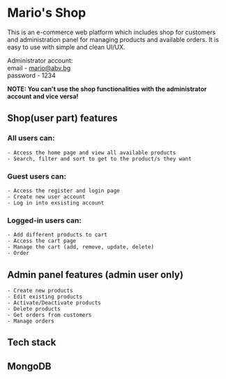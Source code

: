 <h1>Mario's Shop</h1>

This is an e-commerce web platform which includes shop for customers and administration panel for managing products and available orders. It is easy to use with simple and clean UI/UX.

Administrator account:<br />
email - mario@abv.bg<br />
password - 1234

<strong>NOTE: You can't use the shop functionalities with the administrator account and vice versa!</strong>

## Shop(user part) features

### All users can:
    - Access the home page and view all available products
    - Search, filter and sort to get to the product/s they want
### Guest users can:
    - Access the register and login page
    - Create new user account
    - Log in into exsisting account
### Logged-in users can:
    - Add different products to cart
    - Access the cart page
    - Manage the cart (add, remove, update, delete)
    - Order

## Admin panel features (admin user only)
    - Create new products
    - Edit existing products
    - Activate/Deactivate products
    - Delete products
    - Get orders from customers
    - Manage orders

## Tech stack
<h2><strong>M</strong>ongoDB</h2>